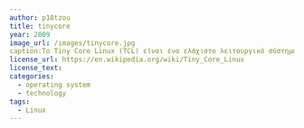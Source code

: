 ```yaml
---
author: p18tzou
title: tinycore
year: 2009
image_url: /images/tinycore.jpg
caption:Το Tiny Core Linux (TCL) είναι ένα ελάχιστο λειτουργικό σύστημα βασισμένο σε πυρήνα Linux που εστιάζει στην παροχή ενός βασικού συστήματος χρησιμοποιώντας BusyBox και FLTK. Αναπτύχθηκε από τον Robert Shingledecker, ο οποίος ήταν προηγουμένως ο κύριος προγραμματιστής του Damn Small Linux.[2][3] Η διανομή είναι αξιοσημείωτη για το μικρό της μέγεθος (11 έως 16 MB) και τον μινιμαλισμό. πρόσθετες λειτουργίες παρέχονται από επεκτάσεις. Το Tiny Core Linux είναι δωρεάν λογισμικό ανοιχτού κώδικα με άδεια χρήσης σύμφωνα με την έκδοση 2 της Γενικής Άδειας Δημόσιας Χρήσης GNU.[4]
license_url: https://en.wikipedia.org/wiki/Tiny_Core_Linux
license_text: 
categories:
  - operating system
  - technology
tags:
  - Linux
---
```

